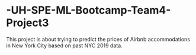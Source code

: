 # -UH-SPE-ML-Bootcamp-Team4-Project3
This project is about trying to predict the prices of Airbnb accommodations in New York City based on past NYC 2019 data. 
